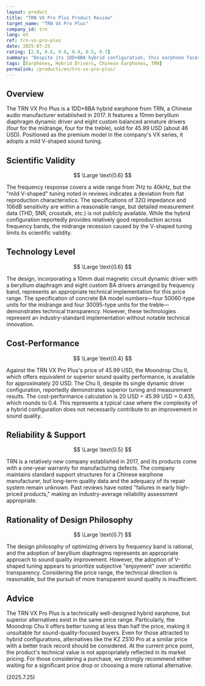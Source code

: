 ```yaml
---
layout: product
title: "TRN VX Pro Plus Product Review"
target_name: "TRN VX Pro Plus"
company_id: trn
lang: en
ref: trn-vx-pro-plus
date: 2025-07-25
rating: [2.8, 0.6, 0.6, 0.4, 0.5, 0.7]
summary: "Despite its 1DD+8BA hybrid configuration, this earphone faces cost-performance challenges due to the existence of alternative products that achieve equivalent performance at lower prices."
tags: [Earphones, Hybrid Drivers, Chinese Earphones, TRN]
permalink: /products/en/trn-vx-pro-plus/
---
```


## Overview

The TRN VX Pro Plus is a 1DD+8BA hybrid earphone from TRN, a Chinese audio manufacturer established in 2017. It features a 10mm beryllium diaphragm dynamic driver and eight custom balanced armature drivers (four for the midrange, four for the treble), sold for 45.99 USD (about 46 USD). Positioned as the premium model in the company's VX series, it adopts a mild V-shaped sound tuning.

## Scientific Validity

$$ \Large \text{0.6} $$

The frequency response covers a wide range from 7Hz to 40kHz, but the "mild V-shaped" tuning noted in reviews indicates a deviation from flat reproduction characteristics. The specifications of 32Ω impedance and 106dB sensitivity are within a reasonable range, but detailed measurement data (THD, SNR, crosstalk, etc.) is not publicly available. While the hybrid configuration reportedly provides relatively good reproduction across frequency bands, the midrange recession caused by the V-shaped tuning limits its scientific validity.

## Technology Level

$$ \Large \text{0.6} $$

The design, incorporating a 10mm dual magnetic circuit dynamic driver with a beryllium diaphragm and eight custom BA drivers arranged by frequency band, represents an appropriate technical implementation for this price range. The specification of concrete BA model numbers—four 50060-type units for the midrange and four 30095-type units for the treble—demonstrates technical transparency. However, these technologies represent an industry-standard implementation without notable technical innovation.

## Cost-Performance

$$ \Large \text{0.4} $$

Against the TRN VX Pro Plus's price of 45.99 USD, the Moondrop Chu II, which offers equivalent or superior sound quality performance, is available for approximately 20 USD. The Chu II, despite its single dynamic driver configuration, reportedly demonstrates superior tuning and measurement results. The cost-performance calculation is 20 USD ÷ 45.99 USD = 0.435, which rounds to 0.4. This represents a typical case where the complexity of a hybrid configuration does not necessarily contribute to an improvement in sound quality.

## Reliability & Support

$$ \Large \text{0.5} $$

TRN is a relatively new company established in 2017, and its products come with a one-year warranty for manufacturing defects. The company maintains standard support structures for a Chinese earphone manufacturer, but long-term quality data and the adequacy of its repair system remain unknown. Past reviews have noted "failures in early high-priced products," making an industry-average reliability assessment appropriate.

## Rationality of Design Philosophy

$$ \Large \text{0.7} $$

The design philosophy of optimizing drivers by frequency band is rational, and the adoption of beryllium diaphragms represents an appropriate approach to sound quality improvement. However, the adoption of V-shaped tuning appears to prioritize subjective "enjoyment" over scientific transparency. Considering the price range, the technical direction is reasonable, but the pursuit of more transparent sound quality is insufficient.

## Advice

The TRN VX Pro Plus is a technically well-designed hybrid earphone, but superior alternatives exist in the same price range. Particularly, the Moondrop Chu II offers better tuning at less than half the price, making it unsuitable for sound-quality-focused buyers. Even for those attracted to hybrid configurations, alternatives like the KZ ZS10 Pro at a similar price with a better track record should be considered. At the current price point, the product's technical value is not appropriately reflected in its market pricing. For those considering a purchase, we strongly recommend either waiting for a significant price drop or choosing a more rational alternative.

(2025.7.25)
